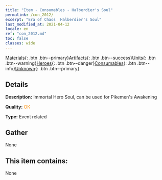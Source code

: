 ```yaml
---
title: "Item - Consumables - Halberdier's Soul"
permalink: /con_2012/
excerpt: "Era of Chaos  Halberdier's Soul"
last_modified_at: 2021-04-12
locale: en
ref: "con_2012.md"
toc: false
classes: wide
---
```

 [Materials](/){: .btn .btn--primary}[Artifacts](/Artifacts/){: .btn .btn--success}[Units](/Units/){: .btn .btn--warning}[Heroes](/Heroes/){: .btn .btn--danger}[Consumables](/Consumables/){: .btn .btn--info}[Unknown](/Unknown/){: .btn .btn--primary}

## Details
 **Description:** Immortal Hero Soul, can be used for Pikemen's Awakening

 **Quality:** <span style="color: #FF8C00">OK</span>

 **Type:** Event related

## Gather

  None

## This item contains:

  None

